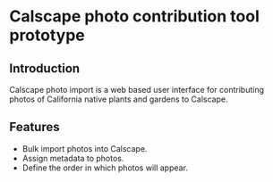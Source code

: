 # Calscape photo contribution tool prototype

## Introduction

Calscape photo import is a web based user interface for contributing photos of California native plants and gardens to Calscape.

## Features

- Bulk import photos into Calscape.
- Assign metadata to photos.
- Define the order in which photos will appear.
